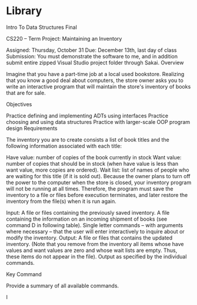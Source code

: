 Library
=======

Intro To Data Structures Final

CS220 – Term Project: Maintaining an Inventory

Assigned: Thursday, October 31
Due: December 13th, last day of class
Submission: You must demonstrate the software to me, and in addition submit entire zipped Visual Studio project folder through Sakai.
Overview

Imagine that you have a part-time job at a local used bookstore.  Realizing that you know a good deal about computers, the store owner asks you to write an interactive program that will maintain the store's inventory of books that are for sale.

Objectives

Practice defining and implementing ADTs using interfaces
Practice choosing and using data structures
Practice with larger-scale OOP program design
Requirements

The inventory you are to create consists a list of book titles and the following information associated with each title:

Have value: number of copies of the book currently in stock
Want value: number of copies that should be in stock (when have value is less than want value, more copies are ordered).
Wait list: list of names of people who are waiting for this title (if it is sold out).
Because the owner plans to turn off the power to the computer when the store is closed, your inventory program will not be running at all times.  Therefore, the program must save the inventory to a file or files before execution terminates, and later restore the inventory from the file(s) when it is run again.

Input:
A file or files containing the previously saved inventory.
A file containing the information on an incoming shipment of books (see command D in following table).
Single letter commands – with arguments where necessary – that the user will enter interactively to inquire about or modify the inventory.
Output:
A file or files that contains the updated inventory. (Note that you remove from the inventory all items whose have values and want values are zero and whose wait lists are empty. Thus, these items do not appear in the file).
Output as specified by the individual commands.
 

Key Command

 
 
 
 
Provide a summary of all available commands.

I <title>

 
Display the information for a specified title.

 
 
List the information for the entire inventory (in alphabetical order by title)

A <title>

 
Add a book to the inventory. Prompt for initial want value. If the title already exists, inform the user and print the information for that title.

M <title>

 
Modify the want value for the specified title. Display current want value, and prompt user for new want value.

O <filename>

 
Create a purchase order for additional books based on a comparison of the have and want values in the inventory, so that the have value is brought up to the want value.

D <filename>

 
Take information from a delivery shipment of books, in a file.The file will contain the title and the count of each book shipped. Read the file, and update the "have" values in the inventory accordingly. Note that the program must add an item to the inventory if the delivered title is not present in the current inventory.

Finally, if there is a wait list for books delivered, the program should print the title of the book and the name of the person it should be put on hold for. The book should then be considered sold (the person should be removed from wait list, and the want value updated accordingly).

R <filename>

 
Write a return invoice to a file specifying books to be returned. This should bring the have value down to the want value for each book in the inventory.

S <title>

 
Decrease the count for the specified title by 1.If the title doesn't exist yet, it should be added. If the title is sold out (or didn't exist), prompt the user for the buyer's name and enter them on the wait list.

 
 
Save the inventory and wait lists in a file and terminate execution.

The problem as stated suggests, at a minimum, a set of operations for the inventory as a whole, and for individual inventory items.  These operations, along with any others you deem necessary at this level, specify and Abstract Data Type (ADT) and therefore should be defined by an interface class (a class containing no data and only pure virtual methods).  Your class, or classes, that manipulate either the inventory as a whole, or specific inventory items, should only reference these interface classes, and not the underlying data structures that implement them.  In this way, an alternate data structure could be used in the future to improve the program functionality, without editing the code that utilizes these ADTs.

An external class should control the interaction with the user, and perform operations on the inventory ADT or the inventory item ADT.  The inventory ADT and inventory item ADT should not communicate directly with the user.

 

Operations for the overall inventory ADT include:

List the inventory alphabetically (L command).
Get the inventory item associated with a title (I, M, D, O and S commands).
Modify/replace the inventory item associated with a title (M, D, R, and S commands).
Insert new inventory items (A and D commands).
Save the current inventory items when program execution terminates (Q command).
Restore the current inventory items when program execution begins again.
Operations for the inventory item ADT include:

get / set the "title" of the item.
get / set the "have" value of the item.
get/set the "want" value of the item.
Add new people to the end of the wait list (S command when item is sold out).
Delete people from the beginning of the wait list (D command when matching titles are delivered).
get the names on the wait list for a particular title (I and L commands).
Additional Requirements

Capitalization, spacing, and punctuation should not matter when accessing an item. In other words, "Leaves of Grass" and "Leaves-Of       Grass", and "leavesofgrass" should all access the same item. The item should maintain the formatting of the name as originally specified when entered.
The program must have error handling, meaning it should not crash due to user error. Appropriate error messages should be displayed to the user when errors occur, and program should continue execution.
Your solution must be object-oriented.  The project must be logically broken down into classes.  Data attributes must be private.
Memory must be handled appropriately:
The program should maintain a small memory footprint. Therefore, it should not be assumed that more than 5 entries exist at startup, and size should update accordingly.  
Memory must be allocated correctly and released at an appropriate time. This requires destructor methods and copy constructor methods wherever necessary (objects should be able to be passed by value and still maintain functionality).
You must use either linked lists or dynamic arrays that you create and maintain.  You cannot use any higher-level imported container classes, such as stl::Vector or stl::List.
Style

Please see the updated Style Guide, specifically the section on commenting.  Make sure that all your code is styled and commented correctly according to the Style Guide.
